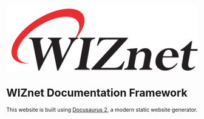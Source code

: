 ![](static/img/croppedwiznetlogo.png)

# WIZnet Documentation Framework 

This website is built using [Docusaurus 2](https://v2.docusaurus.io/), a modern static website generator.